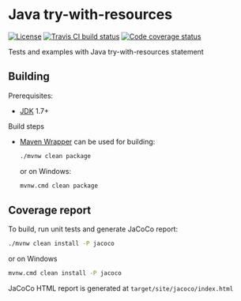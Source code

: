 # Java try-with-resources

[![License](https://img.shields.io/github/license/mabrarov/java-try-with-resources.svg)](https://github.com/mabrarov/java-try-with-resources/tree/master/LICENSE)
[![Travis CI build status](https://travis-ci.org/mabrarov/java-try-with-resources.svg?branch=master)](https://travis-ci.org/mabrarov/java-try-with-resources)
[![Code coverage status](https://codecov.io/gh/mabrarov/java-try-with-resources/branch/master/graph/badge.svg)](https://codecov.io/gh/mabrarov/java-try-with-resources/branch/master)

Tests and examples with Java try-with-resources statement

## Building

Prerequisites:

* [JDK](https://openjdk.java.net/) 1.7+

Build steps

* [Maven Wrapper](https://github.com/takari/maven-wrapper) can be used for building:

   ```bash
   ./mvnw clean package
   ```

   or on Windows:

   ```cmd
   mvnw.cmd clean package
   ```

## Coverage report

To build, run unit tests and generate JaCoCo report:

```bash
./mvnw clean install -P jacoco
```

or on Windows

```cmd
mvnw.cmd clean install -P jacoco
```

JaCoCo HTML report is generated at `target/site/jacoco/index.html`
